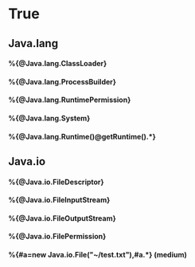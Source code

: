 # True

## Java.lang

#### %{@Java.lang.ClassLoader}

#### %{@Java.lang.ProcessBuilder}

#### %{@Java.lang.RuntimePermission}

#### %{@Java.lang.System}


#### %{@Java.lang.Runtime()@getRuntime().*}


## Java.io

#### %{@Java.io.FileDescriptor}

#### %{@Java.io.FileInputStream}

#### %{@Java.io.FileOutputStream}

#### %{@Java.io.FilePermission}


#### %{#a=new Java.io.File("~/test.txt"),#a.*} (medium)